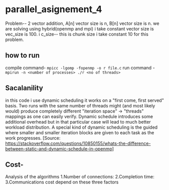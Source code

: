 # parallel_asignement_4

Problem-- 2 vector addition, A[n] vector size is n, B[n] vector size is n.
we are solving using hybrid(openmp and mpi)
i take constant vector size is vec_size is 100.
i c_size-- this is chunk size i take constant 10 for this problem.

## how to run
compile command- `mpicc -lgomp -fopenmp -o r file.c` 
run command - `mpirun -n <number of processes> ./r <no of threads>`

## Sacalanility
in this code i use dynamic scheduling it works on a "first come, first served" basis. Two runs with the same number of threads might (and most likely would) produce completely different "iteration space" -> "threads" mappings as one can easily verify. Dynamic schedule introduces some additional overhead but in that particular case will lead to much better workload distribution. A special kind of dynamic scheduling is the guided where smaller and smaller iteration blocks are given to each task as the work progresses. [Source: https://stackoverflow.com/questions/10850155/whats-the-difference-between-static-and-dynamic-schedule-in-openmp]

## Cost-
Analysis of the algorithms
1.Number of connections:
2.Completion time:
3.Communications
cost depend on these three factors




